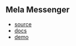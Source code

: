## Mela Messenger
* [source](https://github.com/damphat/mela_messenger)
* [docs](http://www.damphat.com/mela_messenger/dem)
* [demo](http://www.damphat.com/mela_messenger/demo)
